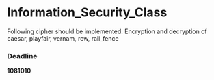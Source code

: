 # Information_Security_Class
Following cipher should be implemented:
Encryption and decryption of
caesar, playfair, vernam, row, rail_fence


### Deadline
**1081010**

